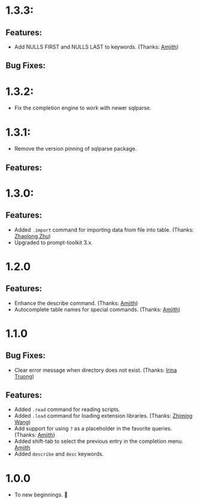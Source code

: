 1.3.3:
======

Features:
---------

* Add NULLS FIRST and NULLS LAST to keywords. (Thanks: [Amjith])

Bug Fixes:
----------


1.3.2:
======

* Fix the completion engine to work with newer sqlparse. 

1.3.1:
======

* Remove the version pinning of sqlparse package. 


Features:
---------

1.3.0:
======

Features:
---------
* Added `.import` command for importing data from file into table. (Thanks: [Zhaolong Zhu])
* Upgraded to prompt-toolkit 3.x.

1.2.0
=====

Features:
---------

* Enhance the describe command. (Thanks: [Amjith])
* Autocomplete table names for special commands. (Thanks: [Amjith])

1.1.0
=====

Bug Fixes:
----------

* Clear error message when directory does not exist. (Thanks: [Irina Truong])

Features:
---------

* Added `.read` command for reading scripts.
* Added `.load` command for loading extension libraries. (Thanks: [Zhiming Wang])
* Add support for using `?` as a placeholder in the favorite queries. (Thanks: [Amjith])
* Added shift-tab to select the previous entry in the completion menu. [Amjith]
* Added `describe` and `desc` keywords.

1.0.0
=====

* To new beginnings. :tada:



[Amjith]: https://blog.amjith.com
[Zhiming Wang]: https://github.com/zmwangx
[Irina Truong]: https://github.com/j-bennet
[Shawn Chapla]: https://github.com/shwnchpl
[Zhaolong Zhu]: https://github.com/zzl0
